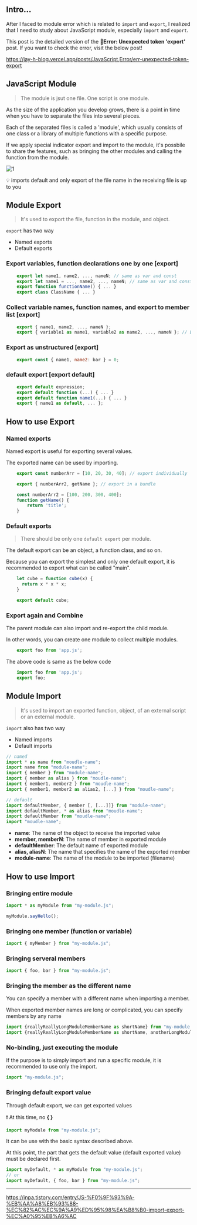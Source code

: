 ## Intro...
After I faced to module error which is related to `import` and `export`, I realized that I need to study about JavaScript module, especially `import` and `export`.

This post is the detailed version of the **🚨Error: Unexpected token 'export'** post. If you want to check the error, visit the below post!

https://jay-h-blog.vercel.app/posts/JavaScript,Error/err-unexpected-token-export

## JavaScript Module
> The module is jsut one file. One script is one module.

As the size of the application you develop grows, there is a point in time when you have to separate the files into several pieces.

Each of the separated files is called a 'module', which usually consists of one class or a library of multiple functions with a specific purpose.

If we apply special indicator export and import to the module, it's possbile to share the features, such as bringing the other modules and calling the function from the module.

![1](https://github.com/jinscodes/Blog_nextJS/assets/87598134/af4dcd0a-e95a-4ee5-a314-4939f46685da)

💡 imports default and only export of the file name in the receiving file is up to you

## Module Export
> It's used to export the file, function in the module, and object.

`export` has two way
- Named exports
- Default exports

### Export variables, function declarations one by one [export]

```javascript
	export let name1, name2, ..., nameN; // same as var and const
	export let name1 = ..., name2, ..., nameN; // same as var and const
	export function functionName() { ... }
	export class ClassName { ... }
```

### Collect variable names, function names, and export to member list [export]

```javascript
	export { name1, name2, ..., nameN };
	export { variable1 as name1, variable2 as name2, ..., nameN }; // Export by alias
```

### Export as unstructured [export]

```javascript
	export const { name1, name2: bar } = 0;
```

### default export [export default]

```javascript
	export default expression;
	export default function (...) { ... }
	export default function name1(...) { ... }
	export { name1 as default, ... };
```

## How to use Export
### Named exports
Named export is useful for exporting several values.

The exported name can be used by importing.

```javascript
	export const numberArr = [10, 20, 30, 40]; // export individually

	export { numberArr2, getName }; // export in a bundle

	const numberArr2 = [100, 200, 300, 400];
	function getName() {
		return 'title';
	}
```

### Default exports
> There should be only one `default export` per module.

The default export can be an object, a function class, and so on.

Because you can export the simplest and only one default export, it is recommended to export what can be called "main".

```javascript
	let cube = function cube(x) {
	  return x * x * x;
	}

	export default cube;
```

### Export again and Combine
The parent module can also import and re-export the child module.

In other words, you can create one module to collect multiple modules.

```javascript
	export foo from 'app.js';
```

The above code is same as the below code

```javascript
	import foo from 'app.js';
	export foo;
```

## Module Import
> It's used to import an exported function, object, of an external script or an external module.

`import` also has two way
- Named imports
- Default imports

```JavaScript
// named
import * as name from "moudle-name";
import name from "module-name";
import { member } from "module-name";
import { member as alias } from "moudle-name";
import { member1, member2 } from "moudle-name";
import { member1, member2 as alias2, [...] } from "moudle-name";

// default
import defaultMember, { member [, [...]]} from "module-name";
import defaultMember, * as alias from "moudle-name";
import defaultMember from "moudle-name";
import "moudle-name";
```

- **name**: The name of the object to receive the imported value
- **member, memberN**: The name of member in exported module
- **defaultMember**: The default name of exported module
- **alias, aliasN**: The name that specifies the name of the exported member
- **module-name**: The name of the module to be imported (filename)

## How to use Import
### Bringing entire module

```javascript
import * as myModule from "my-module.js";

myModule.sayHello();
```

### Bringing one member (function or variable)

```javascript
import { myMember } from "my-module.js";
```

### Bringing serveral members

```javascript
import { foo, bar } from "my-module.js";
```

### Bringing the member as the different name

You can specify a member with a different name when importing a member.

When exported member names are long or complicated, you can specify members by any name

```javascript
import {reallyReallyLongModuleMemberName as shortName} from "my-module.js";
import {reallyReallyLongModuleMemberName as shortName, anotherLongModuleName as short} from "my-module.js";
```

### No-binding, just executing the module
If the purpose is to simply import and run a specific module, it is recommended to use only the import.

```javascript
import "my-module.js";
```

### Bringing default export value
Through default export, we can get exported values

❗️ At this time, no **{ }**

```javascript
import myModule from "my-module.js";
```

It can be use with the basic syntax described above.

At this point, the part that gets the default value (default exported value) must be declared first.

```javascript
import myDefault, * as myModule from "my-module.js";
// or
import myDefault, { foo, bar } from "my-module.js";
```

---
https://inpa.tistory.com/entry/JS-%F0%9F%93%9A-%EB%AA%A8%EB%93%88-%EC%82%AC%EC%9A%A9%ED%95%98%EA%B8%B0-import-export-%EC%A0%95%EB%A6%AC